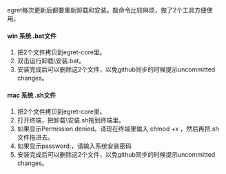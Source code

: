 egret每次更新后都要重新卸载和安装。敲命令比较麻烦，做了2个工具方便使用。


#### win 系统   .bat文件
1. 把2个文件拷贝到egret-core里。
2. 双击运行卸载\安装.bat。
3. 安装完成后可以删除这2个文件，以免github同步的时候提示uncommitted changes。


#### mac 系统   .sh文件
1. 把2个文件拷贝到egret-core里。
2. 打开终端，把卸载\安装.sh拖到终端里。
3. 如果显示Permission denied。请现在终端里输入 chmod +x ，然后再把.sh文件拖进去。
4. 如果显示password:，请输入系统安装密码
5. 安装完成后可以删除这2个文件，以免github同步的时候提示uncommitted changes。

